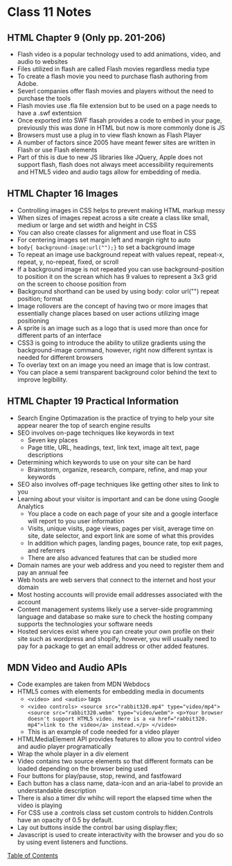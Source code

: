 <!-- HTML Chapter 16 Image pp 406-427
HTML Chapter 19 Practical Information 476-492
HTML Chapter 9 ONLY pp. 201-206
MDN Article on audio and visual elements -->
# Class 11 Notes

## HTML Chapter 9 (Only pp. 201-206)
* Flash video is a popular technology used to add animations, video, and audio to websites
* Files utilized in flash are called Flash movies regardless media type
* To create a flash movie you need to purchase flash authoring from Adobe.
* Severl companies offer flash movies and players without the need to purchase the tools
* Flash movies use .fla file extension but to be used on a page needs to have a .swf extentsion
* Once exported into SWF flasah provides a code to embed in your page, previously this was done in HTML but now is more commonly done is JS
* Browsers must use a plug in to view flash known as Flash Player
* A number of factors since 2005 have meant fewer sites are written in Flash or use Flash elements
* Part of this is due to new JS libraries like JQuery, Apple does not support flash, flash does not always meet accessibility requirements and HTML5 video and audio tags allow for embedding of media.

## HTML Chapter 16 Images
* Controlling images in CSS helps to prevent making HTML markup messy
* When sizes of images repeat across a site create a class like small, medium or large and set width and height in CSS
* You can also create classes for alignment and use float in CSS
* For centering images set margin left and margin right to auto
* ```body{ background-image:url("");}``` to set a background image
* To repeat an image use background repeat with values repeat, repeat-x, repeat, y, no-repeat, fixed, or scroll
* If a background image is not repeated you can use background-position to position it on the screan which has 9 values to represent a 3x3 grid on the screen to choose position from
* Background shorthand can be used by using body: color url("") repeat position; format
* Image rollovers are the concept of having two or more images that essentially change places based on user actions utilizing image positioning
* A sprite is an image such as a logo that is used more than once for different parts of an interface
* CSS3 is going to introduce the ability to utilize gradients using the background-image command, however, right now different syntax is needed for different browsers
* To overlay text on an image you need an image that is low contrast.
* You can place a semi transparent background color behind the text to improve legibility.

## HTML Chapter 19 Practical Information
* Search Engine Optimazation is the practice of trying to help your site appear nearer the top of search engine results
* SEO involves on-page techniques like keywords in text
    * Seven key places
    * Page title, URL, headings, text, link text, image alt text, page descriptions
* Determining which keywords to use on your site can be hard
    * Brainstorm, organize, research, compare, refine, and map your keywords
* SEO also involves off-page techniques like getting other sites to link to you
* Learning about your visitor is important and can be done using Google Analytics
    * You place a code on each page of your site and a google interface will report to you user information
    * Visits, unique visits, page views, pages per visit, average time on site, date selector, and export link are some of what this provides
    * In addition which pages, landing pages, bounce rate, top exit pages, and referrers
    * There are also advanced features that can be studied more
* Domain names are your web address and you need to register them and pay an annual fee
* Web hosts are web servers that connect to the internet and host your domain
* Most hosting accounts will provide email addresses associated with the account
* Content management systems likely use a server-side programming language and database so make sure to check the hosting company supports the technologies your software needs
* Hosted services exist where you can create your own profile on their site such as wordpress and shopify, however, you will usually need to pay for a package to get an email address or other added features.

## MDN Video and Audio APIs
* Code examples are taken from MDN Webdocs
* HTML5 comes with elements for embedding media in documents
    * ```<video> and <audio>``` tags
    * ```<video controls> <source src="rabbit320.mp4" type="video/mp4"> <source src="rabbit320.webm" type="video/webm"> <p>Your browser doesn't support HTML5 video. Here is a <a href="rabbit320.        mp4">link to the video</a> instead.</p> </video>```
    * This is an example of code needed for a video player
* HTMLMediaElement API provides features to allow you to control video and audio player programatically
* Wrap the whole player in a div element
* Video contains two source elements so that different formats can be loaded depending on the browser being used
* Four buttons for play/pause, stop, rewind, and fastfoward
* Each button has a class name, data-icon and an aria-label to provide an understandable description
* There is also a timer div whihc will report the elapsed time when the video is playing
* For CSS use a .controls class set custom controls to hidden.Controls have an opacity of 0.5 by default.
* Lay out buttons inside the control bar using display:flex;
* Javascript is used to create interactivity with the browser and you do so by using event listeners and functions.


[Table of Contents](README.md)